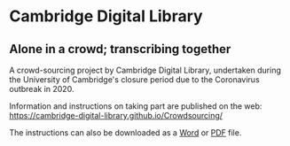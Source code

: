 # Cambridge Digital Library
## Alone in a crowd; transcribing together

A crowd-sourcing project by Cambridge Digital Library, undertaken during the University of Cambridge's closure period due to the Coronavirus outbreak in 2020.

Information and instructions on taking part are published on the web: 
https://cambridge-digital-library.github.io/Crowdsourcing/

The instructions can also be downloaded as a [Word](https://github.com/Cambridge-Digital-Library/Crowdsourcing/blob/master/CUDL-CrowdTranscription-Manual.docx) or [PDF](https://github.com/Cambridge-Digital-Library/Crowdsourcing/blob/master/CUDL-CrowdTranscription-Manual.pdf) file.
